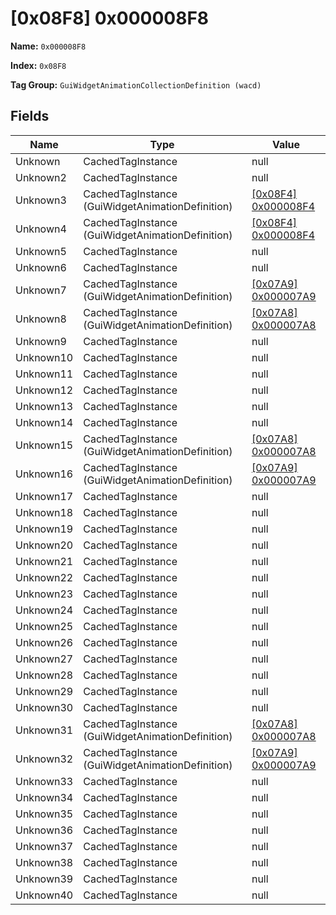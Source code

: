 # [0x08F8] 0x000008F8

**Name:** ```0x000008F8```

**Index:** ```0x08F8```

**Tag Group:** ```GuiWidgetAnimationCollectionDefinition (wacd)```

## Fields

Name	| Type	| Value
---	|---	|---	|
Unknown	|CachedTagInstance	|null
Unknown2	|CachedTagInstance	|null
Unknown3	|CachedTagInstance (GuiWidgetAnimationDefinition)	|[[0x08F4] 0x000008F4](../GuiWidgetAnimationDefinition/08F4.md)
Unknown4	|CachedTagInstance (GuiWidgetAnimationDefinition)	|[[0x08F4] 0x000008F4](../GuiWidgetAnimationDefinition/08F4.md)
Unknown5	|CachedTagInstance	|null
Unknown6	|CachedTagInstance	|null
Unknown7	|CachedTagInstance (GuiWidgetAnimationDefinition)	|[[0x07A9] 0x000007A9](../GuiWidgetAnimationDefinition/07A9.md)
Unknown8	|CachedTagInstance (GuiWidgetAnimationDefinition)	|[[0x07A8] 0x000007A8](../GuiWidgetAnimationDefinition/07A8.md)
Unknown9	|CachedTagInstance	|null
Unknown10	|CachedTagInstance	|null
Unknown11	|CachedTagInstance	|null
Unknown12	|CachedTagInstance	|null
Unknown13	|CachedTagInstance	|null
Unknown14	|CachedTagInstance	|null
Unknown15	|CachedTagInstance (GuiWidgetAnimationDefinition)	|[[0x07A8] 0x000007A8](../GuiWidgetAnimationDefinition/07A8.md)
Unknown16	|CachedTagInstance (GuiWidgetAnimationDefinition)	|[[0x07A9] 0x000007A9](../GuiWidgetAnimationDefinition/07A9.md)
Unknown17	|CachedTagInstance	|null
Unknown18	|CachedTagInstance	|null
Unknown19	|CachedTagInstance	|null
Unknown20	|CachedTagInstance	|null
Unknown21	|CachedTagInstance	|null
Unknown22	|CachedTagInstance	|null
Unknown23	|CachedTagInstance	|null
Unknown24	|CachedTagInstance	|null
Unknown25	|CachedTagInstance	|null
Unknown26	|CachedTagInstance	|null
Unknown27	|CachedTagInstance	|null
Unknown28	|CachedTagInstance	|null
Unknown29	|CachedTagInstance	|null
Unknown30	|CachedTagInstance	|null
Unknown31	|CachedTagInstance (GuiWidgetAnimationDefinition)	|[[0x07A8] 0x000007A8](../GuiWidgetAnimationDefinition/07A8.md)
Unknown32	|CachedTagInstance (GuiWidgetAnimationDefinition)	|[[0x07A9] 0x000007A9](../GuiWidgetAnimationDefinition/07A9.md)
Unknown33	|CachedTagInstance	|null
Unknown34	|CachedTagInstance	|null
Unknown35	|CachedTagInstance	|null
Unknown36	|CachedTagInstance	|null
Unknown37	|CachedTagInstance	|null
Unknown38	|CachedTagInstance	|null
Unknown39	|CachedTagInstance	|null
Unknown40	|CachedTagInstance	|null


